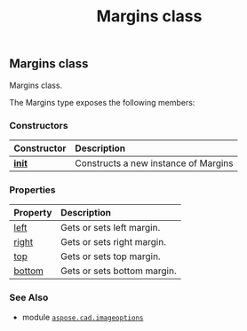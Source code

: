 ﻿---
title: Margins class
second_title: Aspose.CAD for Python via .NET API References
description: 
type: docs
weight: 230
url: /python-net/aspose.cad.imageoptions/margins/
is_root: false
---

## Margins class

Margins class.



The Margins type exposes the following members:

### Constructors
| Constructor | Description |
| :- | :- |
| [__init__](/cad/python-net/aspose.cad.imageoptions/margins/__init__/#) | Constructs a new instance of Margins |


### Properties
| Property | Description |
| :- | :- |
| [left](/cad/python-net/aspose.cad.imageoptions/margins/left) | Gets or sets left margin. |
| [right](/cad/python-net/aspose.cad.imageoptions/margins/right) | Gets or sets right margin. |
| [top](/cad/python-net/aspose.cad.imageoptions/margins/top) | Gets or sets top margin. |
| [bottom](/cad/python-net/aspose.cad.imageoptions/margins/bottom) | Gets or sets bottom margin. |



### See Also
* module [`aspose.cad.imageoptions`](..)
